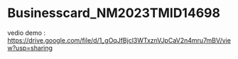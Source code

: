 # Businesscard_NM2023TMID14698
vedio demo : https://drive.google.com/file/d/1_gOqJfBjcl3WTxznVJpCaV2n4mru7mBV/view?usp=sharing
